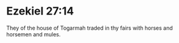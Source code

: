 # Ezekiel 27:14

They of the house of Togarmah traded in thy fairs with horses and horsemen and mules.